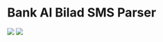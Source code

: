 # Bank Al Bilad SMS Parser
[![](https://img.shields.io/circleci/project/github/obahareth/bank-al-bilad-sms-parser/master.svg?style=popout)](https://circleci.com/gh/obahareth/bank-al-bilad-sms-parser)
[![](https://img.shields.io/npm/v/bank-al-bilad-sms-parser.svg?style=popout)](https://www.npmjs.com/package/bank-al-bilad-sms-parser)

